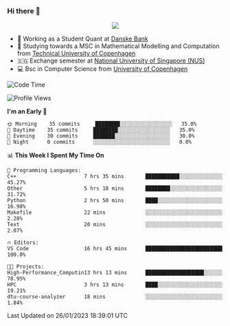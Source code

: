 ### Hi there 👋

<p align="center">
  <img src="https://media4.giphy.com/media/3ohzdKy5Z8TChSDuiA/giphy.gif?cid=ecf05e47r69cojk56gup9q8mep9liy48s94dn2uxsfh6fv39&rid=giphy.gif&ct=g" />
</p>

* 🏦 Working as a Student Quant at [Danske Bank](https://danskebank.dk)
* 🧮 Studying towards a MSC in Mathematical Modelling and Computation from [Technical University of Copenhagen](https://www.dtu.dk)
* 🇸🇬 Exchange semester at [National University of Singapore (NUS)](https://www.nus.edu.sg)
* 💻 Bsc in Computer Science from [University of Copenhagen](https://www.ku.dk/english/)


<!--START_SECTION:waka-->
![Code Time](http://img.shields.io/badge/Code%20Time-114%20hrs%2016%20mins-blue)

![Profile Views](http://img.shields.io/badge/Profile%20Views-0-blue)

**I'm an Early 🐤** 

```text
🌞 Morning    35 commits     ████████░░░░░░░░░░░░░░░░░   35.0% 
🌆 Daytime    35 commits     ████████░░░░░░░░░░░░░░░░░   35.0% 
🌃 Evening    30 commits     ███████░░░░░░░░░░░░░░░░░░   30.0% 
🌙 Night      0 commits      ░░░░░░░░░░░░░░░░░░░░░░░░░   0.0%

```


📊 **This Week I Spent My Time On** 

```text
💬 Programming Languages: 
C++                      7 hrs 35 mins       ███████████░░░░░░░░░░░░░░   45.27% 
Other                    5 hrs 18 mins       ████████░░░░░░░░░░░░░░░░░   31.72% 
Python                   2 hrs 50 mins       ████░░░░░░░░░░░░░░░░░░░░░   16.98% 
Makefile                 22 mins             ░░░░░░░░░░░░░░░░░░░░░░░░░   2.28% 
Text                     20 mins             ░░░░░░░░░░░░░░░░░░░░░░░░░   2.07%

🔥 Editors: 
VS Code                  16 hrs 45 mins      █████████████████████████   100.0%

🐱‍💻 Projects: 
High-Performance_Computin13 hrs 13 mins      ███████████████████░░░░░░   78.95% 
HPC                      3 hrs 13 mins       ████░░░░░░░░░░░░░░░░░░░░░   19.21% 
dtu-course-analyzer      18 mins             ░░░░░░░░░░░░░░░░░░░░░░░░░   1.84%

```


 Last Updated on 26/01/2023 18:39:01 UTC
<!--END_SECTION:waka-->
